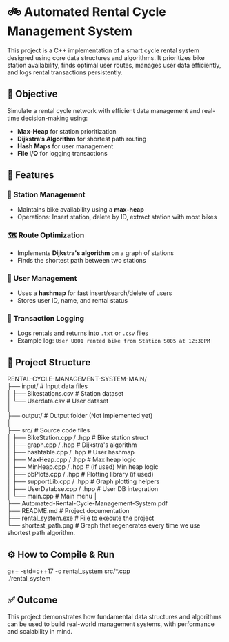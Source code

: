# 🚲 Automated Rental Cycle Management System

This project is a C++ implementation of a smart cycle rental system designed using core data structures and algorithms. It prioritizes bike station availability, finds optimal user routes, manages user data efficiently, and logs rental transactions persistently.

## 📌 Objective

Simulate a rental cycle network with efficient data management and real-time decision-making using:

- **Max-Heap** for station prioritization
- **Dijkstra’s Algorithm** for shortest path routing
- **Hash Maps** for user management
- **File I/O** for logging transactions

## 🧠 Features

### 🚉 Station Management

- Maintains bike availability using a **max-heap**
- Operations: Insert station, delete by ID, extract station with most bikes

### 🗺️ Route Optimization

- Implements **Dijkstra's algorithm** on a graph of stations
- Finds the shortest path between two stations

### 👥 User Management

- Uses a **hashmap** for fast insert/search/delete of users
- Stores user ID, name, and rental status

### 🧾 Transaction Logging

- Logs rentals and returns into `.txt` or `.csv` files
- Example log: `User U001 rented bike from Station S005 at 12:30PM`

## 📁 Project Structure

RENTAL-CYCLE-MANAGEMENT-SYSTEM-MAIN/  
├── input/ # Input data files  
│ ├── Bikestations.csv # Station dataset  
│ └── Userdata.csv # User dataset  
│  
├── output/ # Output folder (Not implemented yet)  
│  
├── src/ # Source code files  
│ ├── BikeStation.cpp / .hpp # Bike station struct  
│ ├── graph.cpp / .hpp # Dijkstra's algorithm  
│ ├── hashtable.cpp / .hpp # User hashmap  
│ ├── MaxHeap.cpp / .hpp # Max heap logic  
│ ├── MinHeap.cpp / .hpp # (if used) Min heap logic  
│ ├── pbPlots.cpp / .hpp # Plotting library (if used)  
│ ├── supportLib.cpp / .hpp # Graph plotting helpers  
│ ├── UserDatabse.cpp / .hpp # User DB integration  
│ └── main.cpp # Main menu
│  
├── Automated-Rental-Cycle-Management-System.pdf  
├── README.md # Project documentation  
├── rental_system.exe # File to execute the project  
└── shortest_path.png # Graph that regenerates every time we use shortest path algorithm.  


## ⚙️ How to Compile & Run

g++ -std=c++17 -o rental_system src/*.cpp  
./rental_system


## ✅ Outcome
This project demonstrates how fundamental data structures and algorithms can be used to build real-world management systems, with performance and scalability in mind.
